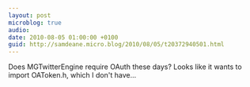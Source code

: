 ```yaml
---
layout: post
microblog: true
audio: 
date: 2010-08-05 01:00:00 +0100
guid: http://samdeane.micro.blog/2010/08/05/t20372940501.html
---
```

Does MGTwitterEngine require OAuth these days? Looks like it wants to import OAToken.h, which I don't have...

